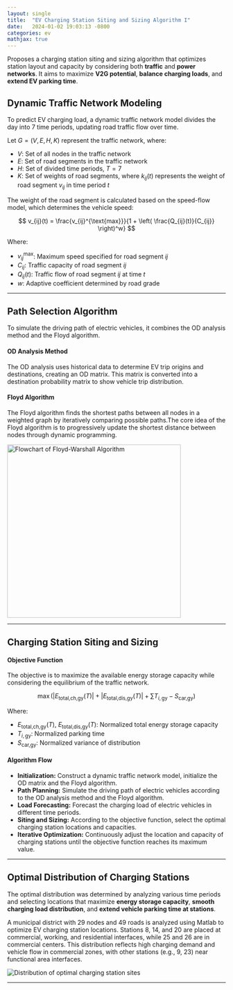 ```yaml
---
layout: single
title:  "EV Charging Station Siting and Sizing Algorithm I"
date:   2024-01-02 19:03:13 -0800
categories: ev  
mathjax: true
---
```


Proposes a charging station siting and sizing algorithm that optimizes station layout and capacity by considering both **traffic** and **power networks**. It aims to maximize **V2G potential**, **balance charging loads**, and **extend EV parking time**.

## Dynamic Traffic Network Modeling
To predict EV charging load, a dynamic traffic network model divides the day into 7 time periods, updating road traffic flow over time.

Let $G = (V, E, H, K)$ represent the traffic network, where:

- $V$: Set of all nodes in the traffic network  
- $E$: Set of road segments in the traffic network  
- $H$: Set of divided time periods, $T = 7$  
- $K$: Set of weights of road segments, where $k_{ij}(t)$ represents the weight of road segment $v_{ij}$ in time period $t$  

The weight of the road segment is calculated based on the speed-flow model, which determines the vehicle speed:

$$
v_{ij}(t) = \frac{v_{ij}^{\text{max}}}{1 + \left( \frac{Q_{ij}(t)}{C_{ij}} \right)^w}
$$

Where:

- $v_{ij}^{\text{max}}$: Maximum speed specified for road segment $ij$  
- $C_{ij}$: Traffic capacity of road segment $ij$  
- $Q_{ij}(t)$: Traffic flow of road segment $ij$ at time $t$  
- $w$: Adaptive coefficient determined by road grade  

---

## Path Selection Algorithm
To simulate the driving path of electric vehicles, it combines the OD analysis method and the Floyd algorithm.

####  OD Analysis Method

The OD analysis uses historical data to determine EV trip origins and destinations, creating an OD matrix. This matrix is converted into a destination probability matrix to show vehicle trip distribution.

####  Floyd Algorithm

The Floyd algorithm finds the shortest paths between all nodes in a weighted graph by iteratively comparing possible paths.The core idea of the Floyd algorithm is to progressively update the shortest distance between nodes through dynamic programming. 

<img src="/blog/assets/images/Floyd.png" alt="Flowchart of Floyd-Warshall Algorithm" width="400">

---

## Charging Station Siting and Sizing

#### Objective Function

The objective is to maximize the available energy storage capacity while considering the equilibrium of the traffic network. 

$$
\max (|E_{\text{total,ch,gy}}(T)| + |E_{\text{total,dis,gy}}(T)| + \sum T_{i,\text{gy}} - S_{\text{car,gy}})
$$

Where:

- $E_{\text{total,ch,gy}}(T)$, $E_{\text{total,dis,gy}}(T)$: Normalized total energy storage capacity
- $T_{i,\text{gy}}$: Normalized parking time
- $S_{\text{car,gy}}$: Normalized variance of distribution

#### Algorithm Flow

-  **Initialization:** Construct a dynamic traffic network model, initialize the OD matrix and the Floyd algorithm.
-  **Path Planning:** Simulate the driving path of electric vehicles according to the OD analysis method and the Floyd algorithm.
-  **Load Forecasting:** Forecast the charging load of electric vehicles in different time periods.
-  **Siting and Sizing:** According to the objective function, select the optimal charging station locations and capacities.
-  **Iterative Optimization:** Continuously adjust the location and capacity of charging stations until the objective function reaches its maximum value.

---

## Optimal Distribution of Charging Stations  

The optimal distribution was determined by analyzing various time periods and selecting locations that maximize **energy storage capacity**, **smooth charging load distribution**, and **extend vehicle parking time at stations**.  

A municipal district with 29 nodes and 49 roads is analyzed using Matlab to optimize EV charging station locations. Stations 8, 14, and 20 are placed at commercial, working, and residential interfaces, while 25 and 26 are in commercial centers. This distribution reflects high charging demand and vehicle flow in commercial zones, with other stations (e.g., 9, 23) near functional area interfaces.

<img src="/blog/assets/images/optimal_distribution_of_charing_stations.png" alt="Distribution of optimal charging station sites">



---
